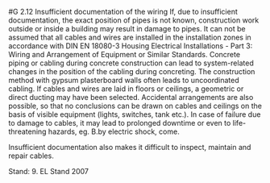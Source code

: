 #G 2.12 Insufficient documentation of the wiring
If, due to insufficient documentation, the exact position of pipes is not known, construction work outside or inside a building may result in damage to pipes. It can not be assumed that all cables and wires are installed in the installation zones in accordance with DIN EN 18080-3 Housing Electrical Installations - Part 3: Wiring and Arrangement of Equipment or Similar Standards. Concrete piping or cabling during concrete construction can lead to system-related changes in the position of the cabling during concreting. The construction method with gypsum plasterboard walls often leads to uncoordinated cabling. If cables and wires are laid in floors or ceilings, a geometric or direct ducting may have been selected. Accidental arrangements are also possible, so that no conclusions can be drawn on cables and ceilings on the basis of visible equipment (lights, switches, tank etc.). In case of failure due to damage to cables, it may lead to prolonged downtime or even to life-threatening hazards, eg. B.by electric shock, come.

Insufficient documentation also makes it difficult to inspect, maintain and repair cables.

Stand: 9. EL Stand 2007



